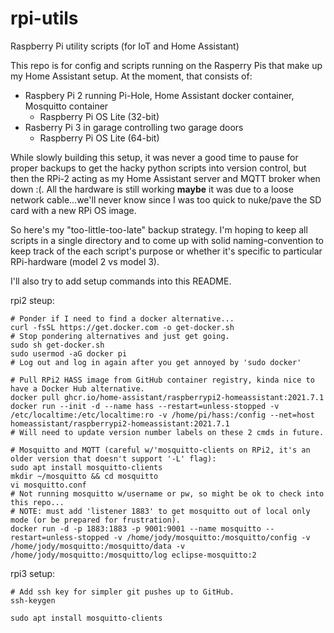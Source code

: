# rpi-utils
Raspberry Pi utility scripts (for IoT and Home Assistant)

This repo is for config and scripts running on the Rasperry Pis that make up my Home Assistant setup.
At the moment, that consists of:
-  Raspbery Pi 2 running Pi-Hole, Home Assistant docker container, Mosquitto container
    - Raspberry Pi OS Lite (32-bit)
-  Rasberry Pi 3 in garage controlling two garage doors
    - Raspberry Pi OS Lite (64-bit)

While slowly building this setup, it was never a good time to pause for proper backups to get the hacky python scripts into version control, but then the RPi-2 acting as my Home Assistant server and MQTT broker when down :(. All the hardware is still working **maybe** it was due to a loose network cable...we'll never know since I was too quick to nuke/pave the SD card with a new RPi OS image.

So here's my "too-little-too-late" backup strategy.
I'm hoping to keep all scripts in a single directory and to come up with solid naming-convention to keep track of the each script's purpose or whether it's specific to particular RPi-hardware (model 2 vs model 3).

I'll also try to add setup commands into this README.

rpi2 steup:
```
# Ponder if I need to find a docker alternative...
curl -fsSL https://get.docker.com -o get-docker.sh
# Stop pondering alternatives and just get going.
sudo sh get-docker.sh
sudo usermod -aG docker pi
# Log out and log in again after you get annoyed by 'sudo docker'

# Pull RPi2 HASS image from GitHub container registry, kinda nice to have a Docker Hub alternative.
docker pull ghcr.io/home-assistant/raspberrypi2-homeassistant:2021.7.1
docker run --init -d --name hass --restart=unless-stopped -v /etc/localtime:/etc/localtime:ro -v /home/pi/hass:/config --net=host homeassistant/raspberrypi2-homeassistant:2021.7.1
# Will need to update version number labels on these 2 cmds in future.

# Mosquitto and MQTT (careful w/'mosquitto-clients on RPi2, it's an older version that doesn't support '-L' flag):
sudo apt install mosquitto-clients
mkdir ~/mosquitto && cd mosquitto
vi mosquitto.conf
# Not running mosquitto w/username or pw, so might be ok to check into this repo...
# NOTE: must add 'listener 1883' to get mosquitto out of local only mode (or be prepared for frustration).
docker run -d -p 1883:1883 -p 9001:9001 --name mosquitto --restart=unless-stopped -v /home/jody/mosquitto:/mosquitto/config -v /home/jody/mosquitto:/mosquitto/data -v /home/jody/mosquitto:/mosquitto/log eclipse-mosquitto:2

```

rpi3 setup:
```
# Add ssh key for simpler git pushes up to GitHub.
ssh-keygen

sudo apt install mosquitto-clients

```
